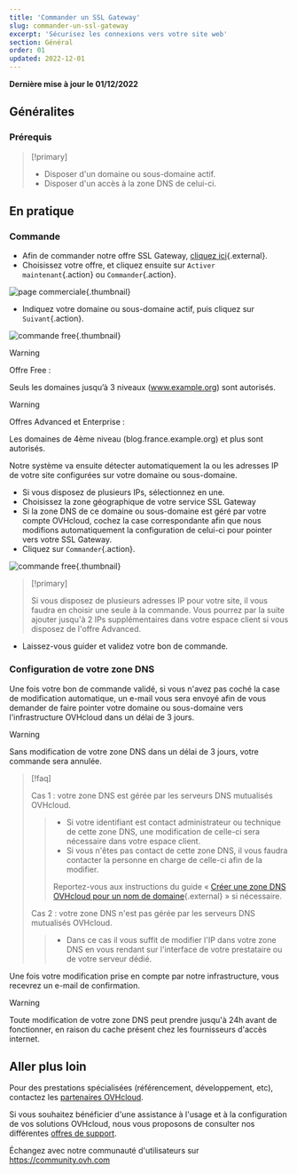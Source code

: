 ```yaml
---
title: 'Commander un SSL Gateway'
slug: commander-un-ssl-gateway
excerpt: 'Sécurisez les connexions vers votre site web'
section: Général
order: 01
updated: 2022-12-01
---
```


**Dernière mise à jour le 01/12/2022**

## Généralites

### Prérequis

> [!primary]
>
> - Disposer d'un domaine ou sous-domaine actif.
> - Disposer d'un accès à la zone DNS de celui-ci.
> 

## En pratique

### Commande
- Afin de commander notre offre SSL Gateway, [cliquez ici](https://www.ovhcloud.com/fr/web-hosting/options/ssl/){.external}.
- Choisissez votre offre, et cliquez ensuite sur `Activer maintenant`{.action} ou `Commander`{.action}.

![page commerciale](images/1.PNG){.thumbnail}

- Indiquez votre domaine ou sous-domaine actif, puis cliquez sur `Suivant`{.action}.

![commande free](images/2.PNG){.thumbnail}



> [!warning]
>
> Offre Free :
>
> Seuls les domaines jusqu’à 3 niveaux (www.example.org) sont autorisés.
>

> [!warning]
>
> Offres Advanced et Enterprise :
> 
> Les domaines de 4ème niveau (blog.france.example.org) et plus sont autorisés.
> 


Notre système va ensuite détecter automatiquement la ou les adresses IP de votre site configurées sur votre domaine ou sous-domaine.

- Si vous disposez de plusieurs IPs, sélectionnez en une.
- Choisissez la zone géographique de votre service SSL Gateway
- Si la zone DNS de ce domaine ou sous-domaine est géré par votre compte OVHcloud, cochez la case correspondante afin que nous modifions automatiquement la configuration de celui-ci pour pointer vers votre SSL Gateway.
- Cliquez sur `Commander`{.action}.


![commande free](images/3.PNG){.thumbnail}


> [!primary]
>
> Si vous disposez de plusieurs adresses IP pour votre site, il vous faudra en choisir une seule à la commande.
> Vous pourrez par la suite ajouter jusqu'à 2 IPs supplémentaires dans votre espace client si vous disposez de l'offre Advanced.
> 

- Laissez-vous guider et validez votre bon de commande.


### Configuration de votre zone DNS
Une fois votre bon de commande validé, si vous n'avez pas coché la case de modification automatique, un e-mail vous sera envoyé afin de vous demander de faire pointer votre domaine ou sous-domaine vers l'infrastructure OVHcloud dans un délai de 3 jours.


> [!warning]
>
> Sans modification de votre zone DNS dans un délai de 3 jours, votre commande sera annulée.
> 


> [!faq]
>
> Cas 1 : votre zone DNS est gérée par les serveurs DNS mutualisés OVHcloud.
>> 
>> - Si votre identifiant est contact administrateur ou technique de cette zone DNS, une modification de celle-ci sera nécessaire dans votre espace client.
>> - Si vous n'êtes pas contact de cette zone DNS, il vous faudra contacter la personne en charge de celle-ci afin de la modifier.
>> 
>> Reportez-vous aux instructions du guide « [Créer une zone DNS OVHcloud pour un nom de domaine](https://docs.ovh.com/fr/domains/creer-une-zone-dns-pour-un-domaine-externe/){.external} » si nécessaire.
>> 
>
> Cas 2 : votre zone DNS n'est pas gérée par les serveurs DNS mutualisés OVHcloud.
>> 
>> - Dans ce cas il vous suffit de modifier l'IP dans votre zone DNS en vous rendant sur l'interface de votre prestataire ou de votre serveur dédié.
>>
>

Une fois votre modification prise en compte par notre infrastructure, vous recevrez un e-mail de confirmation.


> [!warning]
>
> Toute modification de votre zone DNS peut prendre jusqu'à 24h avant de fonctionner, en raison du cache présent chez les fournisseurs d'accès internet.
> 

## Aller plus loin

Pour des prestations spécialisées (référencement, développement, etc), contactez les [partenaires OVHcloud](https://partner.ovhcloud.com/fr/).

Si vous souhaitez bénéficier d'une assistance à l'usage et à la configuration de vos solutions OVHcloud, nous vous proposons de consulter nos différentes [offres de support](https://www.ovhcloud.com/fr/support-levels/).

Échangez avec notre communauté d'utilisateurs sur <https://community.ovh.com>